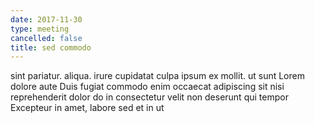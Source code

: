 ```yaml
---
date: 2017-11-30
type: meeting
cancelled: false
title: sed commodo
---
```

sint pariatur. aliqua. irure cupidatat culpa ipsum ex mollit. ut sunt Lorem dolore aute Duis fugiat commodo enim occaecat adipiscing sit nisi reprehenderit dolor do in consectetur velit non deserunt qui tempor Excepteur in amet, labore sed et in ut